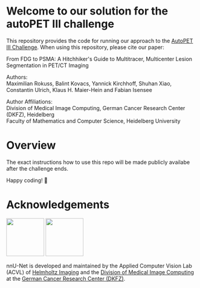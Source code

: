 # Welcome to our solution for the autoPET III challenge

This repository provides the code for running our approach to the [AutoPET III Challenge](https://autopet-iii.grand-challenge.org/). When using this repository, please cite our paper:

From FDG to PSMA: A Hitchhiker's Guide to Multitracer, Multicenter Lesion Segmentation in PET/CT Imaging 

Authors:  
Maximilian Rokuss, Balint Kovacs, Yannick Kirchhoff, Shuhan Xiao, Constantin Ulrich, Klaus H. Maier-Hein and Fabian Isensee


Author Affiliations:  
Division of Medical Image Computing, German Cancer Research Center (DKFZ), Heidelberg  
Faculty of Mathematics and Computer Science, Heidelberg University

# Overview

The exact instructions how to use this repo will be made publicly availabe after the challenge ends.


Happy coding! 🚀

# Acknowledgements
<img src="documentation/assets/HI_Logo.png" height="100px" />

<img src="documentation/assets/dkfz_logo.png" height="100px" />

nnU-Net is developed and maintained by the Applied Computer Vision Lab (ACVL) of [Helmholtz Imaging](http://helmholtz-imaging.de) 
and the [Division of Medical Image Computing](https://www.dkfz.de/en/mic/index.php) at the 
[German Cancer Research Center (DKFZ)](https://www.dkfz.de/en/index.html).